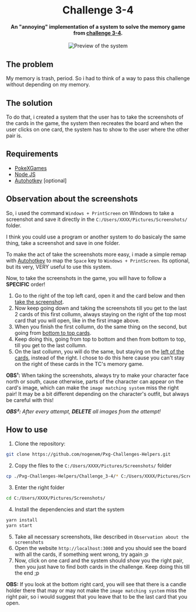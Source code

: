 <h1 align="center">
    Challenge 3-4
</h1>
<h4 align="center">
  An "annoying" implementation of a system to solve the memory game from <a href="https://wiki.pokexgames.com/index.php/Unown_Challenges#Desafio_4_.28Jogo_da_mem.C3.B3ria.29">challenge 3-4</a>.
</h4>
<p align="center">
  <img alt="Preview of the system" src="https://i.imgur.com/U0aC4qz.png">
</p>

## The problem

My memory is trash, period. So i had to think of a way to pass this challenge without depending on my memory. 

## The solution

To do that, i created a system that the user has to take the screenshots of the cards in the game, the system then recreates the board and when the user clicks on one card, the system has to show to the user where the other pair is.

## Requirements
- [PokeXGames](https://www.pokexgames.com/#/home)
- [Node JS](https://nodejs.org/en/)
- [Autohotkey](https://www.autohotkey.com/) [optional]

## Observation about the screenshots

So, i used the command `Windows + PrintScreen` on Windows to take a screenshot and save it directly in the `C:/Users/XXXX/Pictures/Screenshots/` folder.

I think you could use a program or another system to do basicaly the same thing, take a screenshot and save in one folder. 

To make the act of take the screenshots more easy, i made a simple remap with [Autohotkey](https://www.autohotkey.com/) to map the `Space` key to `Windows + PrintScreen`. Its optional, but its very, VERY useful to use this system.

Now, to take the screenshots in the game, you will have to follow a **SPECIFIC** order!
1. Go to the right of the top left card, open it and the card below and then [take the screenshot](https://i.imgur.com/zkm2XO4.png).
2. Now keep going down and taking the screenshots till you get to the last 2 cards of this first collumn, always staying on the right of the top most card that you will open, like in the first image above.
3. When you finish the first collumn, do the same thing on the second, but going from [bottom to top cards](https://i.imgur.com/QePAy1K.png). 
4. Keep doing this, going from top to bottom and then from bottom to top, till you get to the last collumn.
5. On the last collumn, you will do the same, but staying on the [left of the cards](https://i.imgur.com/aTPhYgE.png), instead of the right. I chose to do this here cause you can't stay on the right of these cards in the TC's memory game.

**OBS¹:** When taking the screenshots, always try to make your character face north or south, cause otherwise, parts of the character can appear on the card's image, which can make the `image matching system` miss the right pair! It may be a bit different depending on the character's outfit, but always be careful with this!

_**OBS²:** After every attempt, **DELETE** all images from the attempt!_

## How to use

1. Clone the repository: 
```bash
git clone https://github.com/nogenem/Pxg-Challenges-Helpers.git
```

2. Copy the files to the `C:/Users/XXXX/Pictures/Screenshots/` folder
```bash
cp ./Pxg-Challenges-Helpers/Challenge_3-4/* C:/Users/XXXX/Pictures/Screenshots/
```

3. Enter the right folder
```bash
cd C:/Users/XXXX/Pictures/Screenshots/
```

4. Install the dependencies and start the system
 ```bash
yarn install
yarn start
```

5. Take all necessary screenshots, like described in `Observation about the screenshots`
6. Open the website `http://localhost:3000` and you should see the board with all the cards, if something went wrong, try again ;p
7. Now, click on one card and the system should show you the right pair, then you just have to find both cards in the challenge. Keep doing this till the end ;p

**OBS:** If you look at the bottom right card, you will see that there is a candle holder there that may or may not make the `image matching system` miss the right pair, so i would suggest that you leave that to be the last card that you open. 
